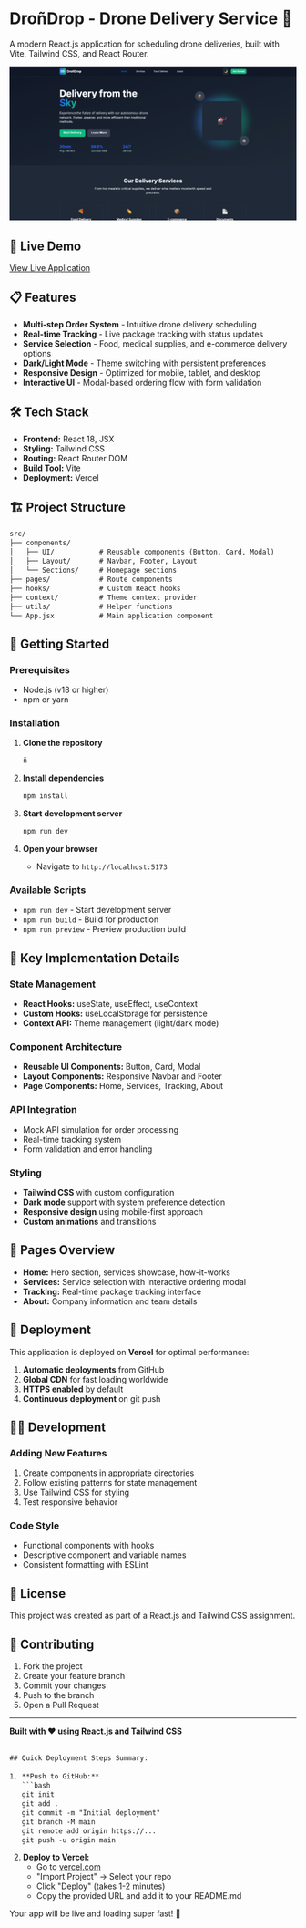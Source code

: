 # DroñDrop - Drone Delivery Service 🚁

A modern React.js application for scheduling drone deliveries, built with Vite, Tailwind CSS, and React Router.

![DroñDrop Screenshot](./screenshot.png)

## 🚀 Live Demo

[View Live Application](https://drondrop.vercel.app/tracking) 

## 📋 Features

- **Multi-step Order System** - Intuitive drone delivery scheduling
- **Real-time Tracking** - Live package tracking with status updates
- **Service Selection** - Food, medical supplies, and e-commerce delivery options
- **Dark/Light Mode** - Theme switching with persistent preferences
- **Responsive Design** - Optimized for mobile, tablet, and desktop
- **Interactive UI** - Modal-based ordering flow with form validation

## 🛠️ Tech Stack

- **Frontend:** React 18, JSX
- **Styling:** Tailwind CSS
- **Routing:** React Router DOM
- **Build Tool:** Vite
- **Deployment:** Vercel

## 🏗️ Project Structure

```
src/
├── components/
│   ├── UI/           # Reusable components (Button, Card, Modal)
│   ├── Layout/       # Navbar, Footer, Layout
│   └── Sections/     # Homepage sections
├── pages/            # Route components
├── hooks/            # Custom React hooks
├── context/          # Theme context provider
├── utils/            # Helper functions
└── App.jsx           # Main application component
```

## 🚀 Getting Started

### Prerequisites
- Node.js (v18 or higher)
- npm or yarn

### Installation

1. **Clone the repository**
   ```bash
   ñ
   ```

2. **Install dependencies**
   ```bash
   npm install
   ```

3. **Start development server**
   ```bash
   npm run dev
   ```

4. **Open your browser**
   - Navigate to `http://localhost:5173`

### Available Scripts

- `npm run dev` - Start development server
- `npm run build` - Build for production
- `npm run preview` - Preview production build

## 🎯 Key Implementation Details

### State Management
- **React Hooks:** useState, useEffect, useContext
- **Custom Hooks:** useLocalStorage for persistence
- **Context API:** Theme management (light/dark mode)

### Component Architecture
- **Reusable UI Components:** Button, Card, Modal
- **Layout Components:** Responsive Navbar and Footer
- **Page Components:** Home, Services, Tracking, About

### API Integration
- Mock API simulation for order processing
- Real-time tracking system
- Form validation and error handling

### Styling
- **Tailwind CSS** with custom configuration
- **Dark mode** support with system preference detection
- **Responsive design** using mobile-first approach
- **Custom animations** and transitions

## 📱 Pages Overview

- **Home:** Hero section, services showcase, how-it-works
- **Services:** Service selection with interactive ordering modal
- **Tracking:** Real-time package tracking interface
- **About:** Company information and team details

## 🚀 Deployment

This application is deployed on **Vercel** for optimal performance:

1. **Automatic deployments** from GitHub
2. **Global CDN** for fast loading worldwide
3. **HTTPS enabled** by default
4. **Continuous deployment** on git push

## 👨‍💻 Development

### Adding New Features
1. Create components in appropriate directories
2. Follow existing patterns for state management
3. Use Tailwind CSS for styling
4. Test responsive behavior

### Code Style
- Functional components with hooks
- Descriptive component and variable names
- Consistent formatting with ESLint

## 📄 License

This project was created as part of a React.js and Tailwind CSS assignment.

## 🤝 Contributing

1. Fork the project
2. Create your feature branch
3. Commit your changes
4. Push to the branch
5. Open a Pull Request

---

**Built with ❤️ using React.js and Tailwind CSS**
```

## Quick Deployment Steps Summary:

1. **Push to GitHub:**
   ```bash
   git init
   git add .
   git commit -m "Initial deployment"
   git branch -M main
   git remote add origin https://...   
   git push -u origin main
   ```

2. **Deploy to Vercel:**
   - Go to [vercel.com](https://vercel.com)
   - "Import Project" → Select your repo
   - Click "Deploy" (takes 1-2 minutes)
   - Copy the provided URL and add it to your README.md

Your app will be live and loading super fast! 🚀